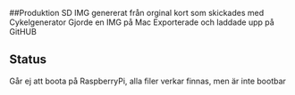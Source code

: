 ##Produktion
SD IMG genererat från orginal kort som skickades med Cykelgenerator
Gjorde en IMG på Mac
Exporterade och laddade upp på GitHUB

## Status
Går ej att boota på RaspberryPi, alla filer verkar finnas, men är inte bootbar
